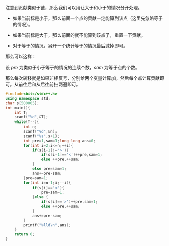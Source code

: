 注意到贡献类似于链，那么我们可以用让大于和小于的情况分开处理。

- 如果当前标是小于，那么前面一个点的贡献一定能算到该点（这里先忽略等于的情况）。

- 如果当前标是大于，那么前面的就不能算到该点了，重置一下贡献。

- 对于等于的情况，另开一个统计等于的情况最后减掉即可。

那么可以这样：

设 $pre$ 为类似于小于等于的情况的连续个数，$sam$ 为等于点的个数。

那么每次转移就是如果非相反号，分别给两个变量计算加，然后每个点计算贡献即可。从前往后和从后往前扫两遍即可。

```cpp
#include<bits/stdc++.h>
using namespace std;
char s[500005];
int main(){
    int T;
    scanf("%d",&T);
    while(T--){
        int n;
        scanf("%d",&n);
        scanf("%s",s+1);
        int pre=1,sam=1;long long ans=0;
        for(int i=2;i<=n;++i){
            if(s[i-1]!='>'){
                if(s[i-1]=='<')++pre,sam=1;
                else ++pre,++sam;
            }
            else pre=sam=1;
            ans+=pre-sam;
        }pre=sam=1;
        for(int i=n-1;i;--i){
            if(s[i]=='<'){
                pre=sam=1;
            }else {
                if(s[i]=='>')++pre,sam=1;
                else ++pre,++sam;
            }
            ans+=pre-sam;
        }
        printf("%lld\n",ans);
    }
    return 0;
}

```